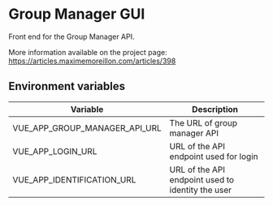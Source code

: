 # Group Manager GUI

Front end for the Group Manager API.

More information available on the project page: https://articles.maximemoreillon.com/articles/398

## Environment variables

| Variable | Description |
| --- | --- |
| VUE_APP_GROUP_MANAGER_API_URL | The URL of group manager API |
| VUE_APP_LOGIN_URL | URL of the API endpoint used for login |
| VUE_APP_IDENTIFICATION_URL | URL of the API endpoint used to identity the user |
